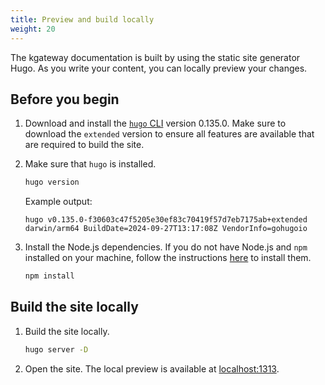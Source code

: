 ```yaml
---
title: Preview and build locally
weight: 20
---
```


The kgateway documentation is built by using the static site generator Hugo. As you write your content, you can locally preview your changes. 

## Before you begin

1. Download and install the [`hugo` CLI](https://github.com/gohugoio/hugo/releases/tag/v0.135.0) version 0.135.0. Make sure to download the `extended` version to ensure all features are available that are required to build the site. 

2. Make sure that `hugo` is installed. 
   ```sh
   hugo version
   ```
   
   Example output: 
   ```
   hugo v0.135.0-f30603c47f5205e30ef83c70419f57d7eb7175ab+extended darwin/arm64 BuildDate=2024-09-27T13:17:08Z VendorInfo=gohugoio
   ```

3. Install the Node.js dependencies. If you do not have Node.js and `npm` installed on your machine, follow the instructions [here](https://docs.npmjs.com/downloading-and-installing-node-js-and-npm) to install them. 
   ```sh
   npm install
   ```
   
## Build the site locally

1. Build the site locally. 
   ```sh
   hugo server -D
   ```

2. Open the site. The local preview is available at [localhost:1313](localhost:1313). 